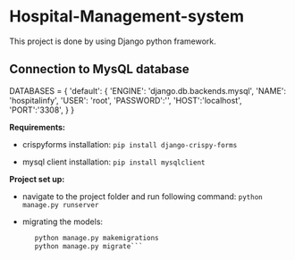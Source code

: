 # Hospital-Management-system
This project is done by using Django python framework.

## Connection to MysQL database
DATABASES = {
    'default': {
        'ENGINE': 'django.db.backends.mysql',
        'NAME': 'hospitalinfy',
        'USER': 'root',
        'PASSWORD':'',
        'HOST':'localhost',
        'PORT':'3308',
    }
}

**Requirements:**

  - crispyforms installation:
      ```pip install django-crispy-forms```
   
  - mysql client installation:
      ```pip install mysqlclient```
      
**Project set up:**
  - navigate to the project folder and run following command:
          ```python manage.py runserver```
          
  - migrating the models:
    ```python manage.py migrate
       python manage.py makemigrations
       python manage.py migrate```
        
   
    
  
  
  
  
